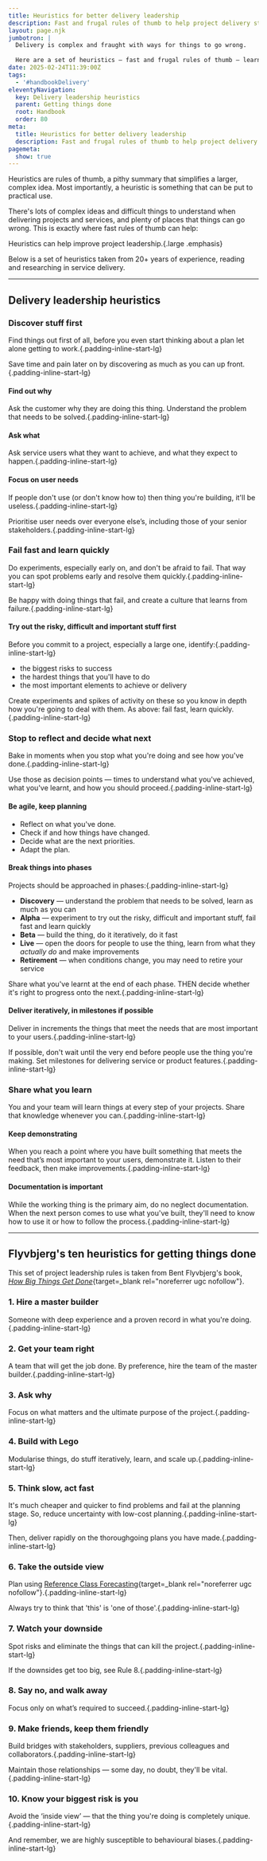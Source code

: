 ```yaml
---
title: Heuristics for better delivery leadership
description: Fast and frugal rules of thumb to help project delivery start out on the right track and stay there
layout: page.njk
jumbotron: |
  Delivery is complex and fraught with ways for things to go wrong.
  
  Here are a set of heuristics — fast and frugal rules of thumb — learnt from 20+ years of experience, reading, and researching to simplify complex things, and help service and project delivery start out on the right track and stay there.{.smaller}
date: 2025-02-24T11:39:00Z
tags:
  - '#handbookDelivery'
eleventyNavigation:
  key: Delivery leadership heuristics
  parent: Getting things done
  root: Handbook
  order: 80
meta:
  title: Heuristics for better delivery leadership
  description: Fast and frugal rules of thumb to help project delivery start out on the right track and stay there
pagemeta:
  show: true
---
```


Heuristics are rules of thumb, a pithy summary that simplifies a larger, complex idea. Most importantly, a heuristic is something that can be put to practical use.

There's lots of complex ideas and difficult things to understand when delivering projects and services, and plenty of places that things can go wrong. This is exactly where fast rules of thumb can help:

Heuristics can help improve project leadership.{.large .emphasis}

Below is a set of heuristics taken from 20+ years of experience, reading and researching in service delivery.

---

## Delivery leadership heuristics

### Discover stuff first

Find things out first of all, before you even start thinking about a plan let alone getting to work.{.padding-inline-start-lg}

Save time and pain later on by discovering as much as you can up front.{.padding-inline-start-lg}

#### Find out why

Ask the customer why they are doing this thing. Understand the problem that needs to be solved.{.padding-inline-start-lg}

#### Ask what

Ask service users what they want to achieve, and what they expect to happen.{.padding-inline-start-lg}

#### Focus on user needs

If people don't use (or don't know how to) then thing you're building, it'll be useless.{.padding-inline-start-lg}

Prioritise user needs over everyone else’s, including those of your senior stakeholders.{.padding-inline-start-lg}

### Fail fast and learn quickly

Do experiments, especially early on, and don't be afraid to fail. That way you can spot problems early and resolve them quickly.{.padding-inline-start-lg}

Be happy with doing things that fail, and create a culture that learns from failure.{.padding-inline-start-lg}

#### Try out the risky, difficult and important stuff first

Before you commit to a project, especially a large one, identify:{.padding-inline-start-lg}

- the biggest risks to success
- the hardest things that you'll have to do
- the most important elements to achieve or delivery

Create experiments and spikes of activity on these so you know in depth how you're going to deal with them. As above: fail fast, learn quickly.{.padding-inline-start-lg}

### Stop to reflect and decide what next

Bake in moments when you stop what you're doing and see how you've done.{.padding-inline-start-lg}

Use those as decision points — times to understand what you've achieved, what you've learnt, and how you should proceed.{.padding-inline-start-lg}

#### Be agile, keep planning

- Reflect on what you've done.
- Check if and how things have changed.
- Decide what are the next priorities.
- Adapt the plan.

#### Break things into phases

Projects should be approached in phases:{.padding-inline-start-lg}

- **Discovery** — understand the problem that needs to be solved, learn as much as you can
- **Alpha** — experiment to try out the risky, difficult and important stuff, fail fast and learn quickly
- **Beta** — build the thing, do it iteratively, do it fast
- **Live** — open the doors for people to use the thing, learn from what they *actually do* and make improvements
- **Retirement** — when conditions change, you may need to retire your service

Share what you've learnt at the end of each phase. THEN decide whether it's right to progress onto the next.{.padding-inline-start-lg}

#### Deliver iteratively, in milestones if possible

Deliver in increments the things that meet the needs that are most important to your users.{.padding-inline-start-lg}

If possible, don't wait until the very end before people use the thing you're making. Set milestones for delivering service or product features.{.padding-inline-start-lg}

### Share what you learn

You and your team will learn things at every step of your projects. Share that knowledge whenever you can.{.padding-inline-start-lg}

#### Keep demonstrating

When you reach a point where you have built something that meets the need that’s most important to your users, demonstrate it. Listen to their feedback, then make improvements.{.padding-inline-start-lg}

#### Documentation is important

While the working thing is the primary aim, do no neglect documentation. When the next person comes to use what you've built, they'll need to know how to use it or how to follow the process.{.padding-inline-start-lg}

---

## Flyvbjerg's ten heuristics for getting things done

This set of project leadership rules is taken from Bent Flyvbjerg's book, [*How Big Things Get Done*](https://sites.prh.com/how-big-things-get-done-book){target=_blank rel="noreferrer ugc nofollow"}.

### 1. Hire a master builder

Someone with deep experience and a proven record in what you're doing.{.padding-inline-start-lg}

### 2. Get your team right

A team that will get the job done. By preference, hire the team of the master builder.{.padding-inline-start-lg}

### 3. Ask why

Focus on what matters and the ultimate purpose of the project.{.padding-inline-start-lg}

### 4. Build with Lego

Modularise things, do stuff iteratively, learn, and scale up.{.padding-inline-start-lg}

### 5. Think slow, act fast

It's much cheaper and quicker to find problems and fail at the planning stage. So, reduce uncertainty with low-cost planning.{.padding-inline-start-lg}

Then, deliver rapidly on the thoroughgoing plans you have made.{.padding-inline-start-lg}

### 6. Take the outside view

Plan using [Reference Class Forecasting](https://conceptually.org/concepts/reference-class-forecasting){target=_blank rel="noreferrer ugc nofollow"}.{.padding-inline-start-lg}

Always try to think that 'this' is 'one of those'.{.padding-inline-start-lg}

### 7. Watch your downside

Spot risks and eliminate the things that can kill the project.{.padding-inline-start-lg}

If the downsides get too big, see Rule 8.{.padding-inline-start-lg}

### 8. Say no, and walk away

Focus only on what’s required to succeed.{.padding-inline-start-lg}

### 9. Make friends, keep them friendly

Build bridges with stakeholders, suppliers, previous colleagues and collaborators.{.padding-inline-start-lg}

Maintain those relationships — some day, no doubt, they'll be vital.{.padding-inline-start-lg}

### 10. Know your biggest risk is you

Avoid the ‘inside view’ — that the thing you're doing is completely unique.{.padding-inline-start-lg}

And remember, we are highly susceptible to behavioural biases.{.padding-inline-start-lg}
